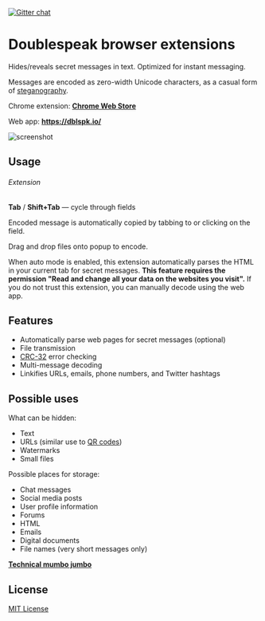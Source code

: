 [![Gitter chat](https://badges.gitter.im/dblspk.png)](https://gitter.im/dblspk/dev)

# Doublespeak browser extensions

Hides/reveals secret messages in text. Optimized for instant messaging.

Messages are encoded as zero-width Unicode characters, as a casual form of [steganography](https://en.wikipedia.org/wiki/Steganography).

Chrome extension: __[Chrome Web Store](https://chrome.google.com/webstore/detail/doublespeak/mochgllkkbafaoombocojfenmkbijhdb)__

Web app: __https://dblspk.io/__

![screenshot](https://lh3.googleusercontent.com/QyUaIAfS6luoccbj5xVFfTHZCE8KnHW21eWUtoai2yzHtfsDxelCSoANXiDB_uK_IRniVMMv=w640-h400-e365)

## Usage

###### Extension

__Tab__ / __Shift+Tab__ &mdash; cycle through fields

Encoded message is automatically copied by tabbing to or clicking on the field.

Drag and drop files onto popup to encode.

When auto mode is enabled, this extension automatically parses the HTML in your current tab for secret messages. __This feature requires the permission "Read and change all your data on the websites you visit".__ If you do not trust this extension, you can manually decode using the web app.

## Features

* Automatically parse web pages for secret messages (optional)
* File transmission
* [CRC-32](https://en.wikipedia.org/wiki/Cyclic_redundancy_check) error checking
* Multi-message decoding
* Linkifies URLs, emails, phone numbers, and Twitter hashtags

## Possible uses

What can be hidden:

* Text
* URLs (similar use to [QR codes](https://en.wikipedia.org/wiki/QR_code))
* Watermarks
* Small files

Possible places for storage:

* Chat messages
* Social media posts
* User profile information
* Forums
* HT⁢⁢‌‌︀⁬⁣︀⁣‍⁮⁡‌‍⁠⁡⁢﻿⁤⁤⁠‌⁤⁡⁤﻿⁪⁣⁪⁠⁪⁡⁤⁣⁠⁯⁠‌⁤⁬⁪⁢⁠⁪⁪⁡⁠‌⁤⁬⁤︁⁠‌⁪⁢⁤⁫⁤⁣⁠‌⁪⁪⁤﻿⁪⁠⁤⁢⁠‌⁠⁠⁢⁫⁣⁢⁢︀⁢⁯⁠⁠⁠︁ML
* Emails
* Digital documents
* File names (very short messages only)

__[Technical mumbo jumbo](https://github.com/dblspk/web-app#how-it-works)__

## License

[MIT License](https://joshuaptfan.mit-license.org/)
